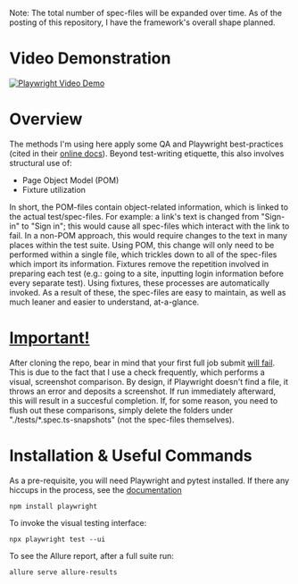 Note: The total number of spec-files will be expanded over time. As of the posting of this repository, I have the framework's overall shape planned.
# Video Demonstration
[![Playwright Video Demo](https://img.youtube.com/vi/WEHrlFRcDQA/0.jpg)](https://www.youtube.com/watch?v=WEHrlFRcDQA)
# Overview
The methods I'm using here apply some QA and Playwright best-practices (cited in their [online docs](https://playwright.dev/docs/best-practices)). Beyond test-writing etiquette, this also involves structural use of:
- Page Object Model (POM)
- Fixture utilization
  
In short, the POM-files contain object-related information, which is linked to the actual test/spec-files. For example: a link's text is changed from "Sign-in" to "Sign in"; this would cause all spec-files which interact with the link to fail. In a non-POM approach, this would require changes to the text in many places within the test suite. Using POM, this change will only need to be performed within a single file, which trickles down to all of the spec-files which import its information.
Fixtures remove the repetition involved in preparing each test (e.g.: going to a site, inputting login information before every separate test). Using fixtures, these processes are automatically invoked.
As a result of these, the spec-files are easy to maintain, as well as much leaner and easier to understand, at-a-glance.

# <ins>**Important!**</ins>
After cloning the repo, bear in mind that your first full job submit <ins>will fail</ins>. This is due to the fact that I use a check frequently, which performs a visual, screenshot comparison. By design, if Playwright doesn't find a file, it throws an error and deposits a screenshot. If run immediately afterward, this will result in a succesful completion. If, for some reason, you need to flush out these comparisons, simply delete the folders under "./tests/*.spec.ts-snapshots" (not the spec-files themselves).

# Installation & Useful Commands

As a pre-requisite, you will need Playwright and pytest installed. If there any hiccups in the process, see the [documentation](https://playwright.dev/docs/intro#installing-playwright)
```
npm install playwright
```
To invoke the visual testing interface:
```
npx playwright test --ui
```
To see the Allure report, after a full suite run:
```
allure serve allure-results
```

